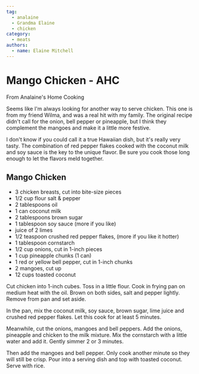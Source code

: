 ```yaml
---
tag:
  - analaine
  - Grandma Elaine
  - chicken
category:
  - meats
authors:
  - name: Elaine Mitchell
---
```


# Mango Chicken - AHC
From Analaine's Home Cooking

Seems like I'm always looking for another way to serve chicken. This one is from my friend
Wilma, and was a real hit with my family. The original recipe didn't call for the onion, bell
pepper or pineapple, but I think they complement the mangoes and make it a little more festive.

I don't know if you could call it a true Hawaiian dish, but it's really very tasty. The combination
of red pepper flakes cooked with the coconut milk and soy sauce is the key to the unique flavor.
Be sure you cook those long enough to let the flavors meld together.

## Mango Chicken
* 3 chicken breasts, cut into bite-size pieces
* 1/2 cup flour
salt & pepper
* 2 tablespoons oil
* 1 can coconut milk
* 2 tablespoons brown sugar
* 1 tablespoon soy sauce (more if you like)
* juice of 2 limes
* 1/2 teaspoon crushed red pepper flakes, (more if you like it hotter)
* 1 tablespoon cornstarch
* 1/2 cup onions, cut in 1-inch pieces
* 1 cup pineapple chunks (1 can)
* 1 red or yellow bell pepper, cut in 1-inch chunks
* 2 mangoes, cut up
* 12 cups toasted coconut

Cut chicken into 1-inch cubes. Toss in a little flour. Cook in frying pan on medium heat with
the oil. Brown on both sides, salt and pepper lightly. Remove from pan and set aside.

In the pan, mix the coconut milk, soy sauce, brown sugar, lime juice and crushed red pepper
flakes. Let this cook for at least 5 minutes.

Meanwhile, cut the onions, mangoes and bell peppers. Add the onions, pineapple and chicken to
the milk mixture. Mix the cornstarch with a little water and add it. Gently simmer 2 or 3
minutes.

Then add the mangoes and bell pepper. Only cook another minute so they will still be crisp.
Pour into a serving dish and top with toasted coconut. Serve with rice.
